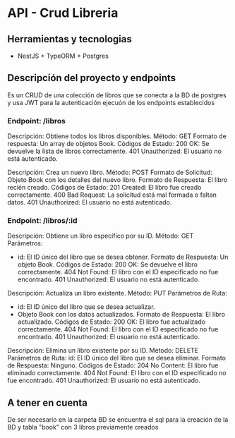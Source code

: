 # API - Crud Libreria

## Herramientas y tecnologias

- NestJS + TypeORM + Postgres

## Descripción del proyecto y endpoints

Es un CRUD de una colección de libros que se conecta a la BD de postgres y usa JWT para la autenticación ejecuón de los endpoints establecidos

### Endpoint: /libros
Descripción: Obtiene todos los libros disponibles.
Método: GET
Formato de respuesta: Un array de objetos Book.
Códigos de Estado:
200 OK: Se devuelve la lista de libros correctamente.
401 Unauthorized: El usuario no está autenticado.

Descripción: Crea un nuevo libro.
Método: POST
Formato de Solicitud: Objeto Book con los detalles del nuevo libro.
Formato de Respuesta: El libro recién creado.
Códigos de Estado:
201 Created: El libro fue creado correctamente.
400 Bad Request: La solicitud está mal formada o faltan datos.
401 Unauthorized: El usuario no está autenticado.

### Endpoint: /libros/:id
Descripción: Obtiene un libro específico por su ID.
Método: GET
Parámetros:
* id: El ID único del libro que se desea obtener.
Formato de Respuesta: Un objeto Book.
Códigos de Estado:
200 OK: Se devuelve el libro correctamente.
404 Not Found: El libro con el ID especificado no fue encontrado.
401 Unauthorized: El usuario no está autenticado.

Descripción: Actualiza un libro existente.
Método: PUT
Parámetros de Ruta:
* id: El ID único del libro que se desea actualizar.
* Objeto Book con los datos actualizados.
Formato de Respuesta: El libro actualizado.
Códigos de Estado:
200 OK: El libro fue actualizado correctamente.
404 Not Found: El libro con el ID especificado no fue encontrado.
401 Unauthorized: El usuario no está autenticado.

Descripción: Elimina un libro existente por su ID.
Método: DELETE
Parámetros de Ruta:
id: El ID único del libro que se desea eliminar.
Formato de Respuesta: Ninguno.
Códigos de Estado:
204 No Content: El libro fue eliminado correctamente.
404 Not Found: El libro con el ID especificado no fue encontrado.
401 Unauthorized: El usuario no está autenticado.

## A tener en cuenta
De ser necesario en la carpeta BD se encuentra el sql para la creación de la BD y tabla "book" con 3 libros previamente creados
